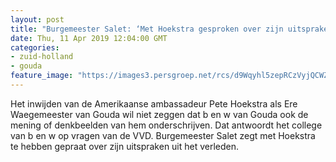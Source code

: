 ```yaml
---
layout: post
title: "Burgemeester Salet: ‘Met Hoekstra gesproken over zijn uitspraken’"
date: Thu, 11 Apr 2019 12:04:00 GMT
categories: 
- zuid-holland 
- gouda 
feature_image: "https://images3.persgroep.net/rcs/d9Wqyhl5zepRCzVyjQCWZxDmudY/diocontent/144827233/_fitwidth/400/?appId=21791a8992982cd8da851550a453bd7f&quality=0.7"
---
```


Het inwijden van de Amerikaanse ambassadeur Pete Hoekstra als Ere Waegemeester van Gouda wil niet zeggen dat b en w van Gouda ook de mening of denkbeelden van hem onderschrijven. Dat antwoordt het college van b en w op vragen van de VVD. Burgemeester Salet zegt met Hoekstra te hebben gepraat over zijn uitspraken uit het verleden.
